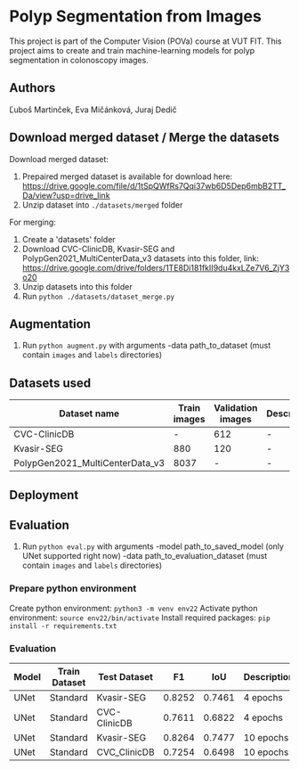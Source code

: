 # Polyp Segmentation from Images

This project is part of the Computer Vision (POVa) course at VUT FIT. This project aims to create and train machine-learning models for polyp segmentation in colonoscopy images.

## Authors

Ľuboš Martinček, Eva Mičánková, Juraj Dedič

## Download merged dataset / Merge the datasets

Download merged dataset:

1. Prepaired merged dataset is available for download here: https://drive.google.com/file/d/1tSpQWfRs7Qqi37wb6D5Dep6mbB2TT_Da/view?usp=drive_link
2. Unzip dataset into `./datasets/merged` folder

For merging:

1. Create a 'datasets' folder
2. Download CVC-ClinicDB, Kvasir-SEG and PolypGen2021_MultiCenterData_v3 datasets into this folder, link: https://drive.google.com/drive/folders/1TE8Di181fkII9du4kxLZe7V6_ZjY3o20
3. Unzip datasets into this folder
4. Run `python ./datasets/dataset_merge.py`

## Augmentation
1. Run `python augment.py` with arguments
    -data path_to_dataset (must contain `images` and `labels` directories)


## Datasets used

<!-- table -->

| Dataset name                    | Train images | Validation images | Description |
| ------------------------------- | ------------ | ----------------- | ----------- |
| CVC-ClinicDB                    | -            | 612               | -           |
| Kvasir-SEG                      | 880          | 120               | -           |
| PolypGen2021_MultiCenterData_v3 | 8037         | -                 | -           |

## Deployment
## Evaluation
1. Run `python eval.py` with arguments
    -model path_to_saved_model (only UNet supported right now)
    -data path_to_evaluation_dataset (must contain `images` and `labels` directories)


### Prepare python environment

Create python environment:
`python3 -m venv env22`
Activate python environment:
`source env22/bin/activate`
Install required packages:
`pip install -r requirements.txt`


### Evaluation

| Model | Train Dataset | Test Dataset | F1 | IoU | Description |
| --- | --- | --- | --- | --- | --- |
| UNet | Standard | Kvasir-SEG | 0.8252 | 0.7461 | 4 epochs |
| UNet | Standard | CVC-ClinicDB | 0.7611 | 0.6822 | 4 epochs |
| UNet | Standard | Kvasir-SEG | 0.8264 | 0.7477 | 10 epochs |
| UNet | Standard | CVC_ClinicDB | 0.7254 | 0.6498 | 10 epochs |